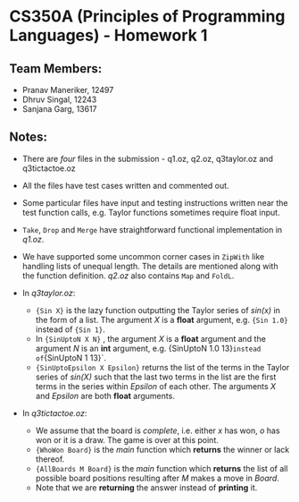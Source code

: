 CS350A (Principles of Programming Languages) - Homework 1
=========================================================

## Team Members:
* Pranav Maneriker, 12497
* Dhruv Singal, 12243
* Sanjana Garg, 13617

## Notes: 
* There are *four* files in the submission - q1.oz, q2.oz, q3taylor.oz and q3tictactoe.oz

* All the files have test cases written and commented out.

* Some particular files have input and testing instructions written near the test function calls, e.g. Taylor functions sometimes require float input.

* `Take`, `Drop` and `Merge` have straightforward functional implementation in _q1.oz_.

* We have supported some uncommon corner cases in `ZipWith` like handling lists of unequal length. The details are mentioned along with the function definition. _q2.oz_ also contains `Map` and `FoldL`.

* In _q3taylor.oz_:
   * `{Sin X}` is the lazy function outputting the Taylor series of _sin(x)_ in the form of a list. The argument _X_ is a **float** argument, e.g. `{Sin 1.0}` instead of `{Sin 1}`.
   * In `{SinUptoN X N}` , the argument _X_ is a **float** argument and the argument _N_ is an **int** argument, e.g. {SinUptoN 1.0 13}` instead of `{SinUptoN 1 13}`.
   * `{SinUptoEpsilon X Epsilon}` returns the list of the terms in the Taylor series of _sin(X)_ such that the last two terms in the list are the first terms in the series within _Epsilon_ of each other. The arguments _X_ and _Epsilon_ are both **float** arguments.

* In _q3tictactoe.oz_:
   * We assume that the board is _complete_, i.e. either _x_ has won, _o_ has won or it is a draw. The game is over at this point.
   * `{WhoWon Board}` is the _main_ function which **returns** the winner or lack thereof.
   * `{AllBoards M Board}` is the _main_ function which **returns** the list of all possible board positions resulting after _M_ makes a move in _Board_.
   * Note that we are **returning** the answer instead of **printing** it.
